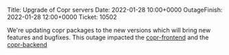 Title: Upgrade of Copr servers
Date: 2022-01-28 10:00+0000
OutageFinish: 2022-01-28 12:00+0000
Ticket: 10502

We're updating copr packages to the new versions which will bring new
features and bugfixes. This outage impacted the [copr-frontend](https://copr.fedorainfracloud.org)
and the [copr-backend](https://copr-be.cloud.fedoraproject.org/)
